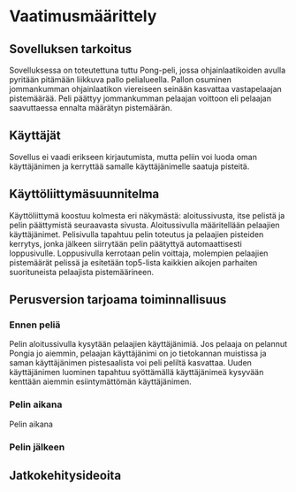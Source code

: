 # Vaatimusmäärittely

## Sovelluksen tarkoitus

Sovelluksessa on toteutettuna tuttu Pong-peli, jossa ohjainlaatikoiden avulla pyritään pitämään liikkuva pallo pelialueella. Pallon osuminen jommankumman ohjainlaatikon viereiseen seinään kasvattaa vastapelaajan pistemäärää. Peli päättyy jommankumman pelaajan voittoon eli pelaajan saavuttaessa ennalta määrätyn pistemäärän.

## Käyttäjät

Sovellus ei vaadi erikseen kirjautumista, mutta peliin voi luoda oman käyttäjänimen ja kerryttää samalle käyttäjänimelle saatuja pisteitä.

## Käyttöliittymäsuunnitelma

Käyttöliittymä koostuu kolmesta eri näkymästä: aloitussivusta, itse pelistä ja pelin päättymistä seuraavasta sivusta. Aloitussivulla määritellään pelaajien käyttäjänimet. Pelisivulla tapahtuu pelin toteutus ja pelaajien pisteiden kerrytys, jonka jälkeen siirrytään pelin päätyttyä automaattisesti loppusivulle. Loppusivulla kerrotaan pelin voittaja, molempien pelaajien pistemäärät pelissä ja esitetään top5-lista kaikkien aikojen parhaiten suorituneista pelaajista pistemäärineen.

## Perusversion tarjoama toiminnallisuus

### Ennen peliä

Pelin aloitussivulla kysytään pelaajien käyttäjänimiä. Jos pelaaja on pelannut Pongia jo aiemmin, pelaajan käyttäjänimi on jo tietokannan muistissa ja saman käyttäjänimen pistesaalista voi peli peliltä kasvattaa. Uuden käyttäjänimen luominen tapahtuu syöttämällä käyttäjänimeä kysyvään kenttään aiemmin esiintymättömän käyttäjänimen.

### Pelin aikana

Pelin aikana 

### Pelin jälkeen

## Jatkokehitysideoita
